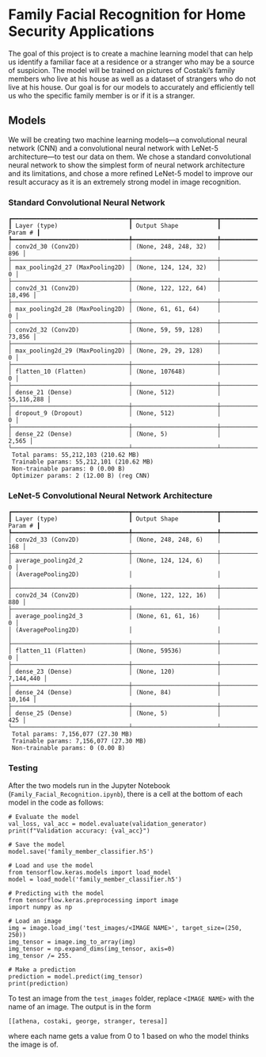 # Family Facial Recognition for Home Security Applications

The goal of this project is to create a machine learning model that can help us identify a familiar face at a residence or a stranger who may be a source of suspicion. The model will be trained on pictures of Costaki’s family members who live at his house as well as a dataset of strangers who do not live at his house. Our goal is for our models to accurately and efficiently tell us who the specific family member is or if it is a stranger.

## Models

We will be creating two machine learning models—a convolutional neural network (CNN) and a convolutional neural network with LeNet-5 architecture—to test our data on them. We chose a standard convolutional neural network to show the simplest form of neural network architecture and its limitations, and chose a more refined LeNet-5 model to improve our result accuracy as it is an extremely strong model in image recognition.

### Standard Convolutional Neural Network

```Model: "sequential_12"
┏━━━━━━━━━━━━━━━━━━━━━━━━━━━━━━━━━┳━━━━━━━━━━━━━━━━━━━━━━━━┳━━━━━━━━━━━━━━━┓
┃ Layer (type)                    ┃ Output Shape           ┃       Param # ┃
┡━━━━━━━━━━━━━━━━━━━━━━━━━━━━━━━━━╇━━━━━━━━━━━━━━━━━━━━━━━━╇━━━━━━━━━━━━━━━┩
│ conv2d_30 (Conv2D)              │ (None, 248, 248, 32)   │           896 │
├─────────────────────────────────┼────────────────────────┼───────────────┤
│ max_pooling2d_27 (MaxPooling2D) │ (None, 124, 124, 32)   │             0 │
├─────────────────────────────────┼────────────────────────┼───────────────┤
│ conv2d_31 (Conv2D)              │ (None, 122, 122, 64)   │        18,496 │
├─────────────────────────────────┼────────────────────────┼───────────────┤
│ max_pooling2d_28 (MaxPooling2D) │ (None, 61, 61, 64)     │             0 │
├─────────────────────────────────┼────────────────────────┼───────────────┤
│ conv2d_32 (Conv2D)              │ (None, 59, 59, 128)    │        73,856 │
├─────────────────────────────────┼────────────────────────┼───────────────┤
│ max_pooling2d_29 (MaxPooling2D) │ (None, 29, 29, 128)    │             0 │
├─────────────────────────────────┼────────────────────────┼───────────────┤
│ flatten_10 (Flatten)            │ (None, 107648)         │             0 │
├─────────────────────────────────┼────────────────────────┼───────────────┤
│ dense_21 (Dense)                │ (None, 512)            │    55,116,288 │
├─────────────────────────────────┼────────────────────────┼───────────────┤
│ dropout_9 (Dropout)             │ (None, 512)            │             0 │
├─────────────────────────────────┼────────────────────────┼───────────────┤
│ dense_22 (Dense)                │ (None, 5)              │         2,565 │
└─────────────────────────────────┴────────────────────────┴───────────────┘
 Total params: 55,212,103 (210.62 MB)
 Trainable params: 55,212,101 (210.62 MB)
 Non-trainable params: 0 (0.00 B)
 Optimizer params: 2 (12.00 B) (reg CNN)
```

### LeNet-5 Convolutional Neural Network Architecture
```
┏━━━━━━━━━━━━━━━━━━━━━━━━━━━━━━━━━┳━━━━━━━━━━━━━━━━━━━━━━━━┳━━━━━━━━━━━━━━━┓
┃ Layer (type)                    ┃ Output Shape           ┃       Param # ┃
┡━━━━━━━━━━━━━━━━━━━━━━━━━━━━━━━━━╇━━━━━━━━━━━━━━━━━━━━━━━━╇━━━━━━━━━━━━━━━┩
│ conv2d_33 (Conv2D)              │ (None, 248, 248, 6)    │           168 │
├─────────────────────────────────┼────────────────────────┼───────────────┤
│ average_pooling2d_2             │ (None, 124, 124, 6)    │             0 │
│ (AveragePooling2D)              │                        │               │
├─────────────────────────────────┼────────────────────────┼───────────────┤
│ conv2d_34 (Conv2D)              │ (None, 122, 122, 16)   │           880 │
├─────────────────────────────────┼────────────────────────┼───────────────┤
│ average_pooling2d_3             │ (None, 61, 61, 16)     │             0 │
│ (AveragePooling2D)              │                        │               │
├─────────────────────────────────┼────────────────────────┼───────────────┤
│ flatten_11 (Flatten)            │ (None, 59536)          │             0 │
├─────────────────────────────────┼────────────────────────┼───────────────┤
│ dense_23 (Dense)                │ (None, 120)            │     7,144,440 │
├─────────────────────────────────┼────────────────────────┼───────────────┤
│ dense_24 (Dense)                │ (None, 84)             │        10,164 │
├─────────────────────────────────┼────────────────────────┼───────────────┤
│ dense_25 (Dense)                │ (None, 5)              │           425 │
└─────────────────────────────────┴────────────────────────┴───────────────┘
 Total params: 7,156,077 (27.30 MB)
 Trainable params: 7,156,077 (27.30 MB)
 Non-trainable params: 0 (0.00 B)
```

### Testing

After the two models run in the Jupyter Notebook (`Family_Facial_Recognition.ipynb`), there is a cell at the bottom of each model in the code as follows:
```
# Evaluate the model
val_loss, val_acc = model.evaluate(validation_generator)
print(f"Validation accuracy: {val_acc}")

# Save the model
model.save('family_member_classifier.h5')

# Load and use the model
from tensorflow.keras.models import load_model
model = load_model('family_member_classifier.h5')

# Predicting with the model
from tensorflow.keras.preprocessing import image
import numpy as np

# Load an image
img = image.load_img('test_images/<IMAGE NAME>', target_size=(250, 250))
img_tensor = image.img_to_array(img)
img_tensor = np.expand_dims(img_tensor, axis=0)
img_tensor /= 255.

# Make a prediction
prediction = model.predict(img_tensor)
print(prediction)
```
To test an image from the `test_images` folder, replace `<IMAGE NAME>` with the name of an image. The output is in the form

`[[athena, costaki, george, stranger, teresa]]`

where each name gets a value from 0 to 1 based on who the model thinks the image is of.
